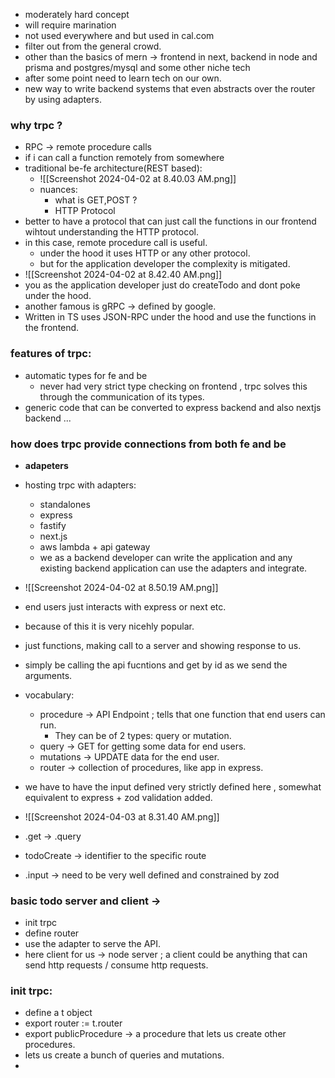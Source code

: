 
- moderately hard concept
- will require marination
- not used everywhere and but used in cal.com
- filter out from the general crowd.
- other than the basics of mern -> frontend in next, backend in node and prisma and postgres/mysql and some other niche tech
- after some point need to learn tech on our own.
- new way to write backend systems that even abstracts over the router by using adapters.

### why trpc ?
- RPC -> remote procedure calls
- if i can call a function remotely from somewhere
- traditional be-fe architecture(REST based):
	- ![[Screenshot 2024-04-02 at 8.40.03 AM.png]]
	- nuances:
		- what is GET,POST ?
		- HTTP Protocol 
- better to have a protocol that can just call the functions in our frontend wihtout understanding the HTTP protocol.
- in this case, remote procedure call is useful.
	- under the hood it uses HTTP or any other protocol.
	- but for the application developer the complexity is mitigated.
- ![[Screenshot 2024-04-02 at 8.42.40 AM.png]]
- you as the application developer just do createTodo and dont poke under the hood.
- another famous is gRPC -> defined by google.
- Written in TS uses JSON-RPC under the hood and use the functions in the frontend.

### features of trpc:
- automatic types for fe and be 
	- never had very strict type checking on frontend , trpc solves this through the communication of its types.
- generic code that can be converted to express backend and also nextjs backend ...


### how does trpc provide connections from both fe and be 
 - **adapeters**
 - hosting trpc with adapters:
	 - standalones
	 - express
	 - fastify
	 - next.js
	 - aws lambda + api gateway 
	 - we as a backend developer can write the application and any existing backend application can use the adapters and integrate.
 -  ![[Screenshot 2024-04-02 at 8.50.19 AM.png]]
 - end users just interacts with express or next etc.
 - because of this it is very nicehly popular.



- just functions, making call to a server and showing response to us.
- simply be calling the api fucntions and get by id as we send the arguments.
- vocabulary:
	- procedure -> API Endpoint ; tells that one function that end users can run.
		- They can be of 2 types: query or mutation.
	- query -> GET for getting some data for end users.
	- mutations -> UPDATE data for the end user.
	- router -> collection of procedures, like app in express.

- we have to have the input defined very strictly defined here , somewhat equivalent to express + zod validation added.
- ![[Screenshot 2024-04-03 at 8.31.40 AM.png]]
- .get -> .query 
- todoCreate -> identifier to the specific route 
- .input -> need to be very well defined and constrained by zod

### basic todo server and client ->
- init trpc 
- define router 
- use the adapter to serve the API.
- here client for us -> node server ; a client could be anything that can send http requests / consume http requests.
### init trpc:
- define a t object 
- export router := t.router
- export publicProcedure -> a procedure that lets us create other procedures.
- lets us create a bunch of queries and mutations.
- 